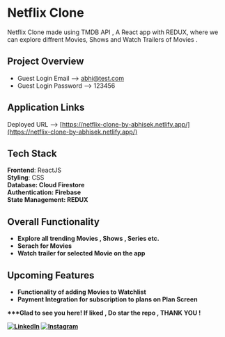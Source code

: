 # Netflix Clone

Netflix Clone made using TMDB API , A React app with REDUX, where we can explore diffrent Movies, Shows and Watch Trailers of Movies .

## Project Overview
 - Guest Login Email --> abhi@test.com
 - Guest Login Password --> 123456
 
## Application Links

Deployed URL --> [https://netflix-clone-by-abhisek.netlify.app/](https://netflix-clone-by-abhisek.netlify.app/)

## Tech Stack

<b>Frontend</b>: ReactJS
<br>
<b>Styling</b>: CSS
<br>
<b>Database<b>: Cloud Firestore
<br>
<b> Authentication<b>: Firebase
<br>
<b>State Management<b>: REDUX

## Overall Functionality 
- Explore all trending Movies , Shows , Series etc.
- Serach for Movies 
- Watch trailer for selected Movie on the app
  
## Upcoming Features
- Functionality of adding Movies to Watchlist
- Payment Integration for subscription to plans on Plan Screen
  
***Glad to see you here! If liked , Do star the repo , THANK YOU !

[![LinkedIn](https://img.shields.io/static/v1.svg?label=connect&message=@abhisek-kumar&color=grey&logo=linkedin&style=flat&logoColor=white&colorA=blue)](https://www.linkedin.com/in/abhisek-kumar-a32677191/)  [![Instagram](https://img.shields.io/static/v1.svg?label=follow&message=@abbhisekk&color=grey&logo=instagram&style=flat&logoColor=white&colorA=blue)](https://www.instagram.com/abbhisekk/)

